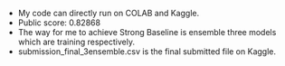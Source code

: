 * My code can directly run on COLAB and Kaggle.
* Public score: 0.82868
* The way for me to achieve Strong Baseline is ensemble three models which are training respectively. 
* submission_final_3ensemble.csv is the final submitted file on Kaggle.
